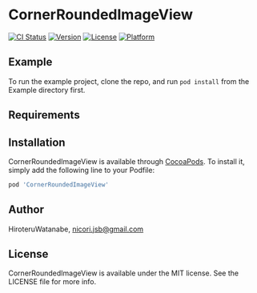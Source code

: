 # CornerRoundedImageView

[![CI Status](https://img.shields.io/travis/HiroteruWatanabe/CornerRoundedImageView.svg?style=flat)](https://travis-ci.org/HiroteruWatanabe/CornerRoundedImageView)
[![Version](https://img.shields.io/cocoapods/v/CornerRoundedImageView.svg?style=flat)](https://cocoapods.org/pods/CornerRoundedImageView)
[![License](https://img.shields.io/cocoapods/l/CornerRoundedImageView.svg?style=flat)](https://cocoapods.org/pods/CornerRoundedImageView)
[![Platform](https://img.shields.io/cocoapods/p/CornerRoundedImageView.svg?style=flat)](https://cocoapods.org/pods/CornerRoundedImageView)

## Example

To run the example project, clone the repo, and run `pod install` from the Example directory first.

## Requirements

## Installation

CornerRoundedImageView is available through [CocoaPods](https://cocoapods.org). To install
it, simply add the following line to your Podfile:

```ruby
pod 'CornerRoundedImageView'
```

## Author

HiroteruWatanabe, nicori.jsb@gmail.com

## License

CornerRoundedImageView is available under the MIT license. See the LICENSE file for more info.

